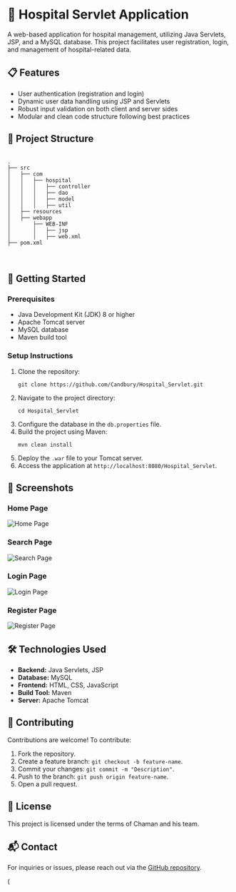 <!DOCTYPE html>
<html lang="en">
<head>
  <meta charset="UTF-8">
  <meta name="viewport" content="width=device-width, initial-scale=1.0">
</head>
<body>
  <h1>🏥 Hospital Servlet Application</h1>
  <p>
    A web-based application for hospital management, utilizing Java Servlets, JSP, and a MySQL database. This project facilitates user registration, login, and management of hospital-related data.
  </p>

  <h2>📋 Features</h2>
  <ul>
    <li>User authentication (registration and login)</li>
    <li>Dynamic user data handling using JSP and Servlets</li>
    <li>Robust input validation on both client and server sides</li>
    <li>Modular and clean code structure following best practices</li>
  </ul>

  <h2>📂 Project Structure</h2>
  <pre>
<code>
.
├── src
│   ├── com
│   │   ├── hospital
│   │   │   ├── controller
│   │   │   ├── dao
│   │   │   ├── model
│   │   │   ├── util
│   ├── resources
│   ├── webapp
│       ├── WEB-INF
│       │   ├── jsp
│       │   ├── web.xml
├── pom.xml
</code>
  </pre>

  <h2>🚀 Getting Started</h2>
  <h3>Prerequisites</h3>
  <ul>
    <li>Java Development Kit (JDK) 8 or higher</li>
    <li>Apache Tomcat server</li>
    <li>MySQL database</li>
    <li>Maven build tool</li>
  </ul>

  <h3>Setup Instructions</h3>
  <ol>
    <li>Clone the repository:</li>
    <pre><code>git clone https://github.com/Candbury/Hospital_Servlet.git</code></pre>
    <li>Navigate to the project directory:</li>
    <pre><code>cd Hospital_Servlet</code></pre>
    <li>Configure the database in the <code>db.properties</code> file.</li>
    <li>Build the project using Maven:</li>
    <pre><code>mvn clean install</code></pre>
    <li>Deploy the <code>.war</code> file to your Tomcat server.</li>
    <li>Access the application at <code>http://localhost:8080/Hospital_Servlet</code>.</li>
  </ol>

  <h2>📸 Screenshots</h2>
  <h3>Home Page</h3>
  <img src="https://github.com/user-attachments/assets/ff0ab591-9add-49f6-96c5-521ce66d877b" alt="Home Page">
  
  <h3>Search Page</h3>
  <img src="https://github.com/user-attachments/assets/e37c28c8-6806-471f-a211-79af539e60fd" alt="Search Page">
  
  <h3>Login Page</h3>
  <img src="https://github.com/user-attachments/assets/8dfbf30c-14d9-433c-a730-3c247c6b4f4e" alt="Login Page">
  
  <h3>Register Page</h3>
  <img src="https://github.com/user-attachments/assets/3b4eac63-4831-4ba2-a53f-fe492ae87f23" alt="Register Page">


  <h2>🛠️ Technologies Used</h2>
  <ul>
    <li><strong>Backend:</strong> Java Servlets, JSP</li>
    <li><strong>Database:</strong> MySQL</li>
    <li><strong>Frontend:</strong> HTML, CSS, JavaScript</li>
    <li><strong>Build Tool:</strong> Maven</li>
    <li><strong>Server:</strong> Apache Tomcat</li>
  </ul>

  <h2>🤝 Contributing</h2>
  <p>
    Contributions are welcome! To contribute:
  </p>
  <ol>
    <li>Fork the repository.</li>
    <li>Create a feature branch: <code>git checkout -b feature-name</code>.</li>
    <li>Commit your changes: <code>git commit -m "Description"</code>.</li>
    <li>Push to the branch: <code>git push origin feature-name</code>.</li>
    <li>Open a pull request.</li>
  </ol>

  <h2>📜 License</h2>
  <p>This project is licensed under the terms of Chaman and his team.</p>

  <h2>📬 Contact</h2>
  <p>
    For inquiries or issues, please reach out via the <a href="https://github.com/Candbury">GitHub repository</a>.
  </p>
</body>
</html>

(

